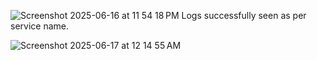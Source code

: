 ![Screenshot 2025-06-16 at 11 54 18 PM](https://github.com/user-attachments/assets/60009fe9-4069-495b-b57d-d8cb8f1f7ef9) 
Logs successfully seen as per service name.






![Screenshot 2025-06-17 at 12 14 55 AM](https://github.com/user-attachments/assets/5693cdb5-8557-476b-94fa-9495a7def996)

